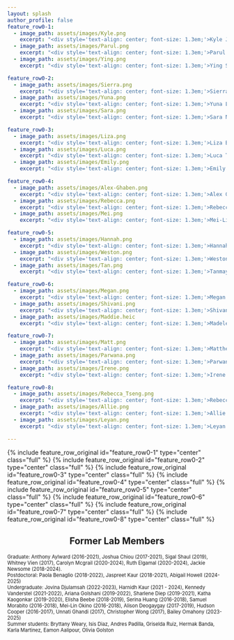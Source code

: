 ```yaml
---
layout: splash
author_profile: false
feature_row0-1:
  - image_path: assets/images/Kyle.png
    excerpt: "<div style='text-align: center; font-size: 1.3em;'>Kyle Jeffrie Gaulton</div><div style='text-align: center; font-size: 1.3em;'>Associate Professor</div><div style='text-align: center; font-size: 1.3em;'>UPenn, BAS Computer Science; UNC Chapel Hill, PhD Genetics and Molecular Biology</div>"
  - image_path: assets/images/Parul.png
    excerpt: "<div style='text-align: center; font-size: 1.3em;'>Parul Kudtarkar</div><div style='text-align: center; font-size: 1.3em;'>Programmer</div><div style='text-align: center; font-size: 1.3em;'>University of Mumbai, BE Biomedical Engineering; Northeastern, MS Bioinformatics</div>"
  - image_path: assets/images/Ying.png
    excerpt: "<div style='text-align: center; font-size: 1.3em;'>Ying Sun</div><div style='text-align: center; font-size: 1.3em;'>Programmer</div><div style='text-align: center; font-size: 1.3em;'>University of Illinois Chicago, MS Bioinformatics</div>"

feature_row0-2:
  - image_path: assets/images/Sierra.png
    excerpt: "<div style='text-align: center; font-size: 1.3em;'>Sierra Corban</div><div style='text-align: center; font-size: 1.3em;'>Research Associate</div><div style='text-align: center; font-size: 1.3em;'>Biola University, BS Biological Sciences</div>"
  - image_path: assets/images/Yuna.png
    excerpt: "<div style='text-align: center; font-size: 1.3em;'>Yuna Lee</div><div style='text-align: center; font-size: 1.3em;'>Research Associate</div><div style='text-align: center; font-size: 1.3em;'>UCSD, BS Biology: Bioinformatics</div>"
  - image_path: assets/images/Sara.png
    excerpt: "<div style='text-align: center; font-size: 1.3em;'>Sara Narayanaswamy</div><div style='text-align: center; font-size: 1.3em;'>Programmer</div><div style='text-align: center; font-size: 1.3em;'>Vellore Institute of Technology, BTech Biotechnology; Northeastern University, MS Bioinformatics</div>"

feature_row0-3:
  - image_path: assets/images/Liza.png
    excerpt: "<div style='text-align: center; font-size: 1.3em;'>Liza Brusman</div><div style='text-align: center; font-size: 1.3em;'>Programmer</div><div style='text-align: center; font-size: 1.3em;'>UCSD, BS Human Biology; UCSD, MS Biology; University of Colorado Boulder, PhD Molecular, Cellular, and Developmental Biology</div>"
  - image_path: assets/images/Luca.png
    excerpt: "<div style='text-align: center; font-size: 1.3em;'>Luca Tucciarone</div><div style='text-align: center; font-size: 1.3em;'>Postdoc</div><div style='text-align: center; font-size: 1.3em;'>Sapienza University, PhD Morphogenesis and Tissue Engineering</div>"
  - image_path: assets/images/Emily.png
    excerpt: "<div style='text-align: center; font-size: 1.3em;'>Emily Griffin</div><div style='text-align: center; font-size: 1.3em;'>Postdoc</div><div style='text-align: center; font-size: 1.3em;'>USC, BS Neuroscience; UCSD, PhD Biomedical Sciences</div>"

feature_row0-4:
  - image_path: assets/images/Alex-Ghaben.png
    excerpt: "<div style='text-align: center; font-size: 1.3em;'>Alex Ghaben</div><div style='text-align: center; font-size: 1.3em;'>Pediatric Endocrinology Fellow</div><div style='text-align: center; font-size: 1.3em;'>MIT, BS Chemical-Biological Engineering and Biology; UT Southwestern, MD and PhD Integrative Biology</div>"
  - image_path: assets/images/Rebecca.png
    excerpt: "<div style='text-align: center; font-size: 1.3em;'>Rebecca Melton</div><div style='text-align: center; font-size: 1.3em;'>Postdoc</div><div style='text-align: center; font-size: 1.3em;'>SFSU, BS Biology: Physiology; SFSU, MS Biology: Physiology and Behavior; UCSD, PhD Biomedical Sciences</div>"
  - image_path: assets/images/Mei.png
    excerpt: "<div style='text-align: center; font-size: 1.3em;'>Mei-Lin Okino</div><div style='text-align: center; font-size: 1.3em;'>PhD Candidate, Biomedical Sciences</div><div style='text-align: center; font-size: 1.3em;'>UCSD, BS Bioinformatics</div>"

feature_row0-5:
  - image_path: assets/images/Hannah.png
    excerpt: "<div style='text-align: center; font-size: 1.3em;'>Hannah Mummey</div><div style='text-align: center; font-size: 1.3em;'>PhD Candidate, Bioinformatics and Systems Biology</div><div style='text-align: center; font-size: 1.3em;'>Wellesley College, BA Biochemistry</div>"
  - image_path: assets/images/Weston.png
    excerpt: "<div style='text-align: center; font-size: 1.3em;'>Weston Elison</div><div style='text-align: center; font-size: 1.3em;'>PhD Candidate, Biomedical Sciences</div><div style='text-align: center; font-size: 1.3em;'>Brigham Young University, BS Physiology and Developmental Biology</div>"
  - image_path: assets/images/Tan.png
    excerpt: "<div style='text-align: center; font-size: 1.3em;'>Tanmayi Vashist</div><div style='text-align: center; font-size: 1.3em;'>PhD Student, Biomedical Sciences</div><div style='text-align: center; font-size: 1.3em;'>Duke University, Bachelor of Science in Biology</div>"

feature_row0-6:
  - image_path: assets/images/Megan.png
    excerpt: "<div style='text-align: center; font-size: 1.3em;'>Megan Huang</div><div style='text-align: center; font-size: 1.3em;'>PhD Student, Biomedical Sciences</div><div style='text-align: center; font-size: 1.3em;'>UCSD, Bachelor of Science in Biochemistry and Cell Biology</div>"
  - image_path: assets/images/Shivani.png
    excerpt: "<div style='text-align: center; font-size: 1.3em;'>Shivani Lakkaraju</div><div style='text-align: center; font-size: 1.3em;'>MD/PhD Student, Biomedical Sciences<br>(co-mentored by Bing Ren)</div><div style='text-align: center; font-size: 1.3em;'>UCSD, BS Human Biology</div>"
  - image_path: assets/images/Maddie.heic
    excerpt: "<div style='text-align: center; font-size: 1.3em;'>Madeleine Pittigher</div><div style='text-align: center; font-size: 1.3em;'>PhD Student, Bioinformatics and Systems Biology</div><div style='text-align: center; font-size: 1.3em;'>Brown University, BS Computational Biology</div>"

feature_row0-7:
  - image_path: assets/images/Matt.png
    excerpt: "<div style='text-align: center; font-size: 1.3em;'>Matthew J Kim</div><div style='text-align: center; font-size: 1.3em;'>MD/PhD Student, Biomedical Sciences</div><div style='text-align: center; font-size: 1.3em;'>Cornell University, BS Biological Engineering</div>"
  - image_path: assets/images/Parwana.png
    excerpt: "<div style='text-align: center; font-size: 1.3em;'>Parwana Khazi</div><div style='text-align: center; font-size: 1.3em;'>MD/PhD Student, Biomedical Sciences</div><div style='text-align: center; font-size: 1.3em;'>Santa Clara University, BS Biomedical Biology and Public Health Science, BA Spanish Studies; UCLA, Master's of Social Science: Anthropology</div>"
  - image_path: assets/images/Irene.png
    excerpt: "<div style='text-align: center; font-size: 1.3em;'>Irene Song</div><div style='text-align: center; font-size: 1.3em;'>Master's Student, Bioengineering</div><div style='text-align: center; font-size: 1.3em;'>Stony Brook University, BE Biomedical Engineering</div>"

feature_row0-8:
  - image_path: assets/images/Rebecca_Tseng.png
    excerpt: "<div style='text-align: center; font-size: 1.3em;'>Rebecca Tseng</div><div style='text-align: center; font-size: 1.3em;'>Undergraduate Researcher</div>"
  - image_path: assets/images/Allie.png
    excerpt: "<div style='text-align: center; font-size: 1.3em;'>Allie Shi</div><div style='text-align: center; font-size: 1.3em;'>Undergraduate Researcher</div><div style='text-align: center; font-size: 1.3em;'>UCSD</div>"
  - image_path: assets/images/Leyan.png
    excerpt: "<div style='text-align: center; font-size: 1.3em;'>Leyan Huang</div><div style='text-align: center; font-size: 1.3em;'>Undergraduate Researcher</div><div style='text-align: center; font-size: 1.3em;'>UCSD</div>"

---
```

{% include feature_row_original id="feature_row0-1" type="center" class="full" %}
{% include feature_row_original id="feature_row0-2" type="center" class="full" %}
{% include feature_row_original id="feature_row0-3" type="center" class="full" %}
{% include feature_row_original id="feature_row0-4" type="center" class="full" %}
{% include feature_row_original id="feature_row0-5" type="center" class="full" %}
{% include feature_row_original id="feature_row0-6" type="center" class="full" %}
{% include feature_row_original id="feature_row0-7" type="center" class="full" %}
{% include feature_row_original id="feature_row0-8" type="center" class="full" %}

<h2 style="text-align: center;">Former Lab Members</h2>
<div style="font-size: 0.8em;">Graduate: Anthony Aylward (2016-2021), Joshua Chiou (2017-2021), Sigal Shaul (2019), Whitney Vien (2017), Carolyn Mcgrail (2020-2024), Ruth Elgamal (2020-2024), Jackie Newsome (2018-2024).</div>
<div style="font-size: 0.8em;">Postdoctoral: Paola Benaglio (2018-2022), Jaspreet Kaur (2018-2021), Abigail Howell (2024-2025)</div>
<div style="font-size: 0.8em;">Undergraduate: Jovina Djulamsah (2022-2023), Harnidh Kaur (2021 - 2024), Kennedy Vanderstel (2021-2022), Ariana Golshani (2019-2022), Sharlene Diep (2019-2021), Katha Kaogonkar (2019-2020), Elisha Beebe (2018-2019), Serina Huang (2016-2018), Samuel Morabito (2016-2018), Mei-Lin Okino (2016-2018), Alison Deogaygay (2017-2019), Hudson Cooper (2016-2017), Unnati Ghandi (2017), Christopher Wong (2017), Bailey Omahony (2023-2025)</div>
<div style="font-size: 0.8em;">Summer students: Bryttany Weary, Isis Diaz, Andres Padilla, Griselda Ruiz, Hermak Banda, Karla Martinez, Eamon Aalipour, Olivia Golston</div>